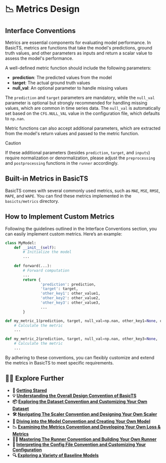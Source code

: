 # 📉 Metrics Design

## Interface Conventions

Metrics are essential components for evaluating model performance. In BasicTS, metrics are functions that take the model's predictions, ground truth values, and other parameters as inputs and return a scalar value to assess the model's performance.

A well-defined metric function should include the following parameters:
- **prediction**: The predicted values from the model
- **target**: The actual ground truth values
- **null_val**: An optional parameter to handle missing values

The `prediction` and `target` parameters are mandatory, while the `null_val` parameter is optional but strongly recommended for handling missing values, which are common in time series data. 
The `null_val` is automatically set based on the `CFG.NULL_VAL` value in the configuration file, which defaults to `np.nan`.

Metric functions can also accept additional parameters, which are extracted from the model's return values and passed to the metric function. 

> [!CAUTION]  
> If these additional parameters (besides `prediction`, `target`, and `inputs`) require normalization or denormalization, please adjust the `preprocessing` and `postprocessing` functions in the `runner` accordingly.

## Built-in Metrics in BasicTS

BasicTS comes with several commonly used metrics, such as `MAE`, `MSE`, `RMSE`, `MAPE`, and `WAPE`. You can find these metrics implemented in the `basicts/metrics` directory.

## How to Implement Custom Metrics

Following the guidelines outlined in the Interface Conventions section, you can easily implement custom metrics. Here’s an example:

```python
class MyModel:
    def __init__(self):
        # Initialize the model
        ...
    
    def forward(...):
        # Forward computation
        ...
        return {
                'prediction': prediction,
                'target': target,
                'other_key1': other_value1,
                'other_key2': other_value2,
                'other_key3': other_value3,
                ...
        }

def my_metric_1(prediction, target, null_val=np.nan, other_key1=None, other_key2=None, ...):
    # Calculate the metric
    ...

def my_metric_2(prediction, target, null_val=np.nan, other_key3=None, ...):
    # Calculate the metric
    ...
```

By adhering to these conventions, you can flexibly customize and extend the metrics in BasicTS to meet specific requirements.

## 🧑‍💻 Explore Further

- **🎉 [Getting Stared](./getting_started.md)**
- **💡 [Understanding the Overall Design Convention of BasicTS](./overall_design.md)**
- **📦 [Exploring the Dataset Convention and Customizing Your Own Dataset](./dataset_design.md)**
- **🛠️ [Navigating The Scaler Convention and Designing Your Own Scaler](./scaler_design.md)**
- **🧠 [Diving into the Model Convention and Creating Your Own Model](./model_design.md)**
- **📉 [Examining the Metrics Convention and Developing Your Own Loss & Metrics](./metrics_design.md)**
- **🏃‍♂️ [Mastering The Runner Convention and Building Your Own Runner](./runner_design.md)**
- **📜 [Interpreting the Config File Convention and Customizing Your Configuration](./config_design.md)**
- **🔍 [Exploring a Variety of Baseline Models](../baselines/)**
